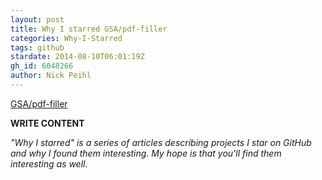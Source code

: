 ```yaml
---
layout: post
title: Why I starred GSA/pdf-filler
categories: Why-I-Starred
tags: github
stardate: 2014-08-10T06:01:19Z
gh_id: 6048266
author: Nick Peihl
---
```


[GSA/pdf-filler](star.repo.html_url)

**WRITE CONTENT**

*"Why I starred" is a series of articles describing projects I star on GitHub and why I found them interesting. My hope is that you'll find them interesting as well.*

